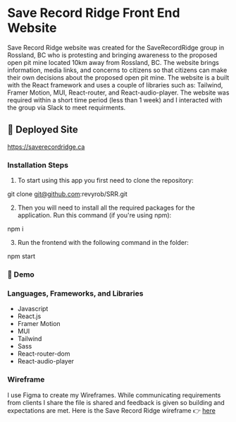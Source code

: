 # Save Record Ridge Front End Website

Save Record Ridge website was created for the SaveRecordRidge group in Rossland, BC who is protesting and bringing awareness to the proposed open pit mine located 10km away from Rossland, BC.  The website brings information, media links, and concerns to citizens so that citizens can make their own decisions about the proposed open pit mine.  The website is a built with the React framework and uses a couple of libraries such as: Tailwind, Framer Motion, MUI, React-router, and React-audio-player.  The website was required within a short time period (less than 1 week) and I interacted with the group via Slack to meet requirments.  

## 🚀 Deployed Site 

<a href="https://saverecordridge.ca" target="_blank">https://saverecordridge.ca</a>

### Installation Steps

1) To start using this app you first need to clone the repository:

git clone git@github.com:revyrob/SRR.git

2) Then you will need to install all the required packages for the application. Run this command (if you're using npm):

npm i

3) Run the frontend with the following command in the folder:

npm start

### 🎥 Demo


### Languages, Frameworks, and Libraries 

- Javascript
- React.js
- Framer Motion
- MUI
- Tailwind
- Sass
- React-router-dom
- React-audio-player

### Wireframe

I use Figma to create my Wireframes.  While communicating requirements from clients I share the file is shared and feedback is given so building and expectations are met.
Here is the Save Record Ridge wireframe 👉 <a href="https://www.figma.com/file/YGPKKAaEsnxhGVx7NAkK4p/Save-Record-Ridge?type=design&t=MUNEbVgO3KrignkQ-0" target="_blank">here</a>

